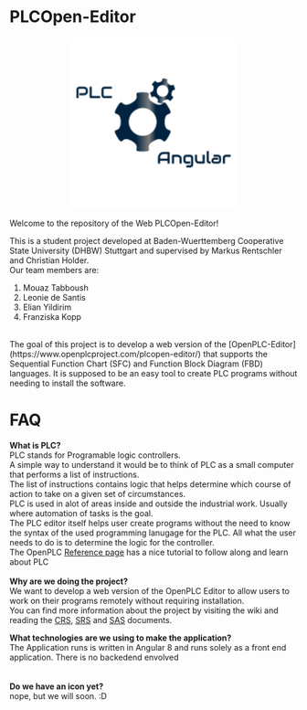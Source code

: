 # PLCOpen-Editor



<div align="center" style="border:black 1px">
 <img style="margin-left: 30" src="https://github.com/elian15122000/TINF19C-PLCOpen-Editor/blob/master/Resources/PLC_Logo.png" width=300>
</div>


Welcome to the repository of the Web PLCOpen-Editor!

This is a student project developed at Baden-Wuerttemberg Cooperative State University (DHBW) Stuttgart and supervised by Markus Rentschler and Christian Holder.
<br>
Our team members are:<br>
1. Mouaz Tabboush
2. Leonie de Santis
3. Elian Yildirim
4. Franziska Kopp
<br>
The goal of this project is to develop a web version of the [OpenPLC-Editor](https://www.openplcproject.com/plcopen-editor/) that supports the Sequential Function Chart (SFC) and Function Block Diagram (FBD) languages.
It is supposed to be an easy tool to create PLC programs without needing to install the software.

# FAQ <br>
**What is PLC?**<br>
PLC stands for Programable logic controllers.<br>
A simple way to understand it would be to think of PLC as a small computer that performs a list of instructions.<br>
The list of instructions contains logic that helps determine which course of action to take on a given set of circumstances.<br>
PLC is used in alot of areas inside and outside the industrial work. Usually where automation of tasks is the goal.<br>
The PLC editor itself helps user create programs without the need to know the syntax of the used programming lanugage for the PLC. All what the user needs to do is to determine the logic for the controller.<br>
The OpenPLC [Reference page](https://www.openplcproject.com/plcopen-editor/) has a nice tutorial to follow along and learn about PLC<br>
<br>
**Why are we doing the project?**<br>
We want to develop a web version of the OpenPLC Editor to allow users to work on their programs remotely without requiring installation.<br>
You can find more information about the project by visiting the wiki and reading the [CRS](https://github.com/elian15122000/TINF19C-PLCOpen-Editor/blob/master/PROJECT/CRS/TINF19C_CRS_Team_1_0v1.pdf), [SRS](https://github.com/elian15122000/TINF19C-PLCOpen-Editor/wiki/1-System-Requirements-Specification) and [SAS](https://github.com/elian15122000/TINF19C-PLCOpen-Editor/wiki/2-System-Architecture-Specification) documents.<br>

**What technologies are we using to make the application?**<br>
The Application runs is written in Angular 8 and runs solely as a front end application. There is no backedend envolved<br>
<br>
<br>
**Do we have an icon yet?**<br>
nope, but we will soon. :D<br>

